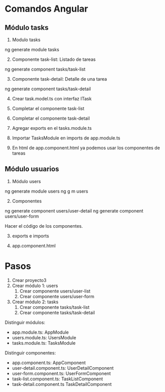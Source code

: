 
# Comandos Angular 


## Módulo tasks

1. Modulo tasks

ng generate module tasks

2. Componente task-list: Listado de tareas

ng generate component tasks/task-list

3. Componente task-detail: Detalle de una tarea

ng generate component tasks/task-detail

4. Crear task.model.ts con interfaz ITask

5. Completar el componente task-list

6. Completar el componente task-detail

7. Agregar exports en el tasks.module.ts

8. Importar TasksModule en imports de app.module.ts

9. En html de app.component.html ya podemos usar los componentes de tareas

## Módulo usuarios

1. Módulo users

ng generate module users
ng g m users

2. Componentes

ng generate component users/user-detail
ng generate component users/user-form

Hacer el código de los componentes.

3. exports e imports

4. app.component.html



# Pasos

1. Crear proyecto3
2. Crear módulo 1: users
   1. Crear componente users/user-list
   2. Crear componente users/user-form
3. Crear módulo 2: tasks
   1. Crear componente tasks/task-list
   2. Crear componente tasks/task-detail


Distinguir módulos:

* app.module.ts: AppModule
* users.module.ts: UsersModule
* tasks.module.ts: TasksModule

Distinguir componentes:

* app.component.ts: AppComponent
* user-detail.component.ts: UserDetailComponent
* user-form.component.ts: UserFormComponent
* task-list.component.ts: TaskListComponent
* task-detail.component.ts TaskDetailComponent